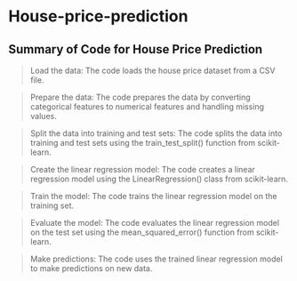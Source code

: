 
# House-price-prediction

Summary of Code for House Price Prediction
------------------------------------------
>Load the data: The code loads the house price dataset from a CSV file.

>Prepare the data: The code prepares the data by converting categorical features to numerical features and handling missing values.

>Split the data into training and test sets: The code splits the data into training and test sets using the train_test_split() function from scikit-learn.

>Create the linear regression model: The code creates a linear regression model using the LinearRegression() class from scikit-learn.

>Train the model: The code trains the linear regression model on the training set.

>Evaluate the model: The code evaluates the linear regression model on the test set using the mean_squared_error() function from scikit-learn.

>Make predictions: The code uses the trained linear regression model to make predictions on new data.
>

